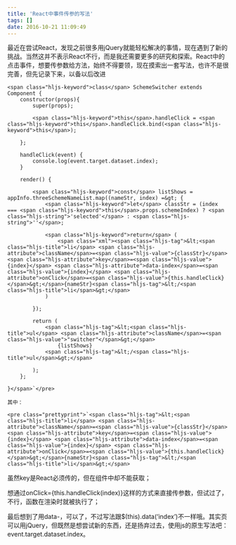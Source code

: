 ```yaml
---
title: 'React中事件传参的写法'
tags: []
date: 2016-10-21 11:09:49
---
```


最近在尝试React，发现之前很多用jQuery就能轻松解决的事情，现在遇到了新的挑战。当然这并不表示React不行，而是我还需要更多的研究和探索。React中的点击事件，想要传参数给方法，始终不得要领，现在摸索出一套写法，也许不是很完善，但先记录下来，以备以后改进

    <span class="hljs-keyword">class</span> SchemeSwitcher extends Component {
        constructor(props){
            super(props);

            <span class="hljs-keyword">this</span>.handleClick = <span class="hljs-keyword">this</span>.handleClick.bind(<span class="hljs-keyword">this</span>);

        };

        handleClick(event) {
            console.log(event.target.dataset.index);
        }

        render() {

            <span class="hljs-keyword">const</span> listShows = appInfo.threeSchemeNameList.map((nameStr, index) =&gt; {
                <span class="hljs-keyword">let</span> classStr = (index === <span class="hljs-keyword">this</span>.props.schemeIndex) ? <span class="hljs-string">'selected'</span> : <span class="hljs-string">''</span>;

                <span class="hljs-keyword">return</span> (
                    <span class="xml"><span class="hljs-tag">&lt;<span class="hljs-title">li</span> <span class="hljs-attribute">className</span>=<span class="hljs-value">{classStr}</span> <span class="hljs-attribute">key</span>=<span class="hljs-value">{index}</span> <span class="hljs-attribute">data-index</span>=<span class="hljs-value">{index}</span> <span class="hljs-attribute">onClick</span>=<span class="hljs-value">{this.handleClick}</span>&gt;</span>{nameStr}<span class="hljs-tag">&lt;/<span class="hljs-title">li</span>&gt;</span>
                )

            });

            return (
                <span class="hljs-tag">&lt;<span class="hljs-title">ul</span> <span class="hljs-attribute">className</span>=<span class="hljs-value">"switcher"</span>&gt;</span>
                    {listShows}
                <span class="hljs-tag">&lt;/<span class="hljs-title">ul</span>&gt;</span>

            );
        };

    }</span>`</pre>

    其中：

    <pre class="prettyprint">`<span class="hljs-tag">&lt;<span class="hljs-title">li</span> <span class="hljs-attribute">className</span>=<span class="hljs-value">{classStr}</span> <span class="hljs-attribute">key</span>=<span class="hljs-value">{index}</span> <span class="hljs-attribute">data-index</span>=<span class="hljs-value">{index}</span> <span class="hljs-attribute">onClick</span>=<span class="hljs-value">{this.handleClick}</span>&gt;</span>{nameStr}<span class="hljs-tag">&lt;/<span class="hljs-title">li</span>&gt;</span>

虽然key是React必须传的，但在组件中却不能获取； 

想通过onClick={this.handleClick(index)}这样的方式来直接传参数，但试过了，不行，函数在渲染时就被执行了； 

最后想到了用data-，可以了，不过写法跟$(this).data(‘index’)不一样哦。其实页可以用jQuery，但既然是想尝试新的东西，还是扬弃过去，使用js的原生写法吧：event.target.dataset.index。
